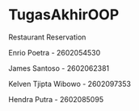 # TugasAkhirOOP
Restaurant Reservation

Enrio Poetra - 2602054530

James Santoso - 2602062381

Kelven Tjipta Wibowo - 2602097353

Hendra Putra - 2602085095
